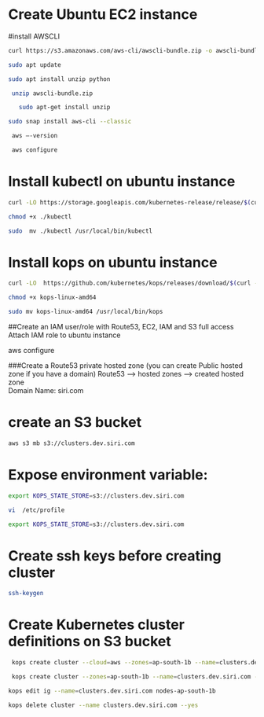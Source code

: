                                      

# Create Ubuntu EC2 instance

#install AWSCLI

```sh
curl https://s3.amazonaws.com/aws-cli/awscli-bundle.zip -o awscli-bundle.zip
```

 ```sh
sudo apt update
```

 ```sh
 sudo apt install unzip python
```
```sh
 unzip awscli-bundle.zip
  ```
```sh
   sudo apt-get install unzip 
```
   

```sh
sudo snap install aws-cli --classic
```
```sh
 aws –-version
```
```sh
 aws configure
```
#  Install kubectl on ubuntu instance

```sh
curl -LO https://storage.googleapis.com/kubernetes-release/release/$(curl -s https://storage.googleapis.com/kubernetes-release/release/stable.txt)/bin/linux/amd64/kubectl
```

```sh
chmod +x ./kubectl
```
```sh
sudo  mv ./kubectl /usr/local/bin/kubectl
```
# Install kops on ubuntu instance

```sh
curl -LO  https://github.com/kubernetes/kops/releases/download/$(curl -s https://api.github.com/repos/kubernetes/kops/releases/latest | grep tag_name | cut -d '"' -f 4)/kops-linux-amd64
 ```

```sh
chmod +x kops-linux-amd64
```
```sh
sudo mv kops-linux-amd64 /usr/local/bin/kops
```

##Create an IAM user/role with Route53, EC2, IAM and S3 full access
Attach IAM role to ubuntu instance

aws configure

###Create a Route53 private hosted zone (you can create Public hosted zone if you have a domain)
Route53 --> hosted zones --> created hosted zone  
Domain Name: siri.com

# create an S3 bucket
```sh
aws s3 mb s3://clusters.dev.siri.com
```
# Expose environment variable:
   ```sh
  export KOPS_STATE_STORE=s3://clusters.dev.siri.com
```
```sh
vi  /etc/profile
```
```sh
export KOPS_STATE_STORE=s3://clusters.dev.siri.com
```

# Create ssh keys before creating cluster
 ```sh
ssh-keygen
```
# Create Kubernetes cluster definitions on S3 bucket
```sh
 kops create cluster --cloud=aws --zones=ap-south-1b --name=clusters.dev.siri.com --dns-zone=siri.com --dns private
```
```sh
 kops create cluster --zones=ap-south-1b --name=clusters.dev.siri.com --dns- zone=siri.com --dns private
```
```sh
kops edit ig --name=clusters.dev.siri.com nodes-ap-south-1b
```

```sh
kops delete cluster --name clusters.dev.siri.com --yes
```
